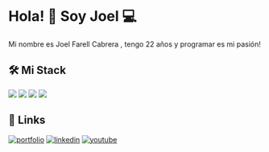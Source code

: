 
# Hola! 👋 Soy Joel 💻
Mi nombre es Joel Farell Cabrera , tengo 22 años y programar es mi pasión!
## 🛠 Mi Stack 

![](https://img.shields.io/badge/laravel-D2D2D2?style=for-the-badge&logo=laravel&logoColor=red)
![](https://img.shields.io/badge/vue-D2D2D2?style=for-the-badge&logo=vue.js&logoColor=8CFF59)
![](https://img.shields.io/badge/Tailwind-D2D2D2?style=for-the-badge&logo=tailwindcss&logoColor=blue)
![](https://img.shields.io/badge/python-D2D2D2?style=for-the-badge&logo=python&logoColor=blue)

## 🔗 Links
[![portfolio](https://img.shields.io/badge/my_portfolio-000?style=for-the-badge&logo=ko-fi&logoColor=white)](https://www.joelfarell.me/)
[![linkedin](https://img.shields.io/badge/linkedin-0A66C2?style=for-the-badge&logo=linkedin&logoColor=white)](https://www.linkedin.com/in/joel-farell-cabrera/)
[![youtube](https://img.shields.io/badge/youtube-FC2D00?style=for-the-badge&logo=youtube&logoColor=white)](https://www.youtube.com/channel/UCq1IkQMejvGt10KG1KPofKQ)

